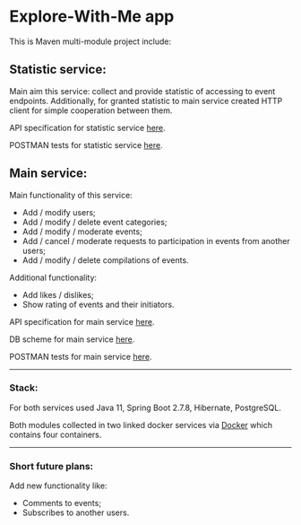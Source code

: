 # Explore-With-Me app
This is Maven multi-module project include:

## Statistic service:
Main aim this service: collect and provide statistic of accessing to event endpoints.
Additionally, for granted statistic to main service created HTTP client for simple cooperation between them.

API specification for statistic service [here](https://github.com/yandex-praktikum/java-explore-with-me/blob/main_svc/postman/ewm-stat-service.json).

POSTMAN tests for statistic service [here](/ewm-main-service-spec.json).

## Main service:
Main functionality of this service:
* Add / modify users;
* Add / modify / delete event categories;
* Add / modify / moderate events;
* Add / cancel / moderate requests to participation in events from another users;
* Add / modify / delete compilations of events.

Additional functionality:
* Add likes / dislikes;
* Show rating of events and their initiators.

API specification for main service [here](/ewm-main-service-spec.json).

DB scheme for main service [here](/assets/db-scheme.png).

POSTMAN tests for main service [here](https://github.com/yandex-praktikum/java-explore-with-me/blob/main_svc/postman/ewm-main-service.json).
***
### Stack:
For both services used Java 11, Spring Boot 2.7.8, Hibernate, PostgreSQL.

Both modules collected in two linked docker services via [Docker](/docker-compose.yml) which contains four containers.
***
### Short future plans:
Add new functionality like:
* Comments to events;
* Subscribes to another users.
